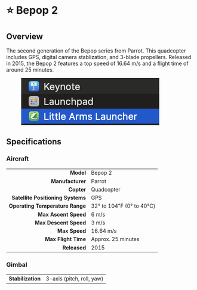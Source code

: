 # ⭐ Bepop 2

## Overview

The second generation of the Bepop series from Parrot.  This quadcopter includes GPS, digital camera stablization, and 3-blade propellers.  Released in 2015, the Bepop 2 features a top speed of 16.64 m/s and a flight time of around 25 minutes.

<figure><img src="../../.gitbook/assets/image (7) (1) (1) (1).png" alt=""><figcaption></figcaption></figure>

## Specifications

### Aircraft

|                                   |                         |
| --------------------------------: | ----------------------- |
|                         **Model** | Bepop 2                 |
|                  **Manufacturer** | Parrot                  |
|                        **Copter** | Quadcopter              |
| **Satellite Positioning Systems** | GPS                     |
|   **Operating Temperature Range** | 32° to 104℉ (0° to 40℃) |
|              **Max Ascent Speed** | 6 m/s                   |
|             **Max Descent Speed** | 3 m/s                   |
|                     **Max Speed** | 16.64 m/s               |
|               **Max Flight Time** | Approx. 25 minutes      |
|                      **Released** | 2015                    |

### Gimbal

|                   |                           |
| ----------------: | ------------------------- |
| **Stabilization** | 3-axis (pitch, roll, yaw) |

